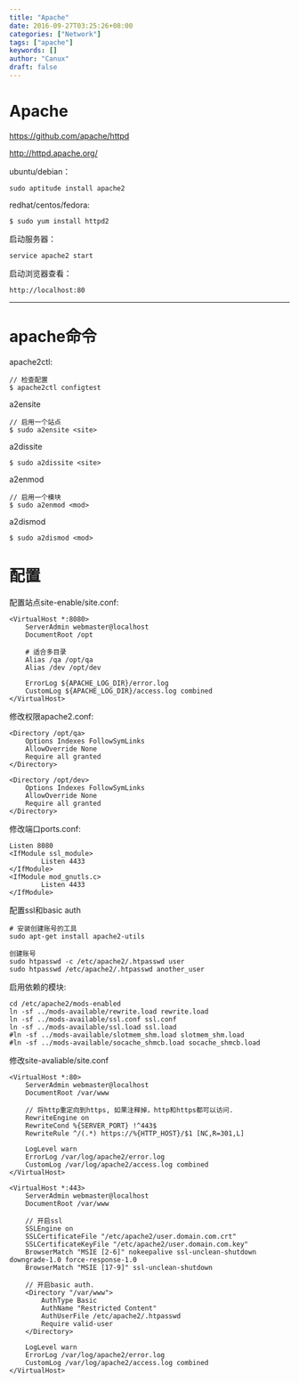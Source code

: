 ```yaml
---
title: "Apache"
date: 2016-09-27T03:25:26+08:00
categories: ["Network"]
tags: ["apache"]
keywords: []
author: "Canux"
draft: false
---
```


# Apache

<https://github.com/apache/httpd>

<http://httpd.apache.org/>

ubuntu/debian：

    sudo aptitude install apache2

redhat/centos/fedora:

    $ sudo yum install httpd2

启动服务器：

    service apache2 start

启动浏览器查看：

    http://localhost:80

***

# apache命令

apache2ctl:

    // 检查配置
    $ apache2ctl configtest

a2ensite

    // 启用一个站点
    $ sudo a2ensite <site>

a2dissite

    $ sudo a2dissite <site>

a2enmod

    // 启用一个模块
    $ sudo a2enmod <mod>

a2dismod

    $ sudo a2dismod <mod>

# 配置    

配置站点site-enable/site.conf:

    <VirtualHost *:8080>
        ServerAdmin webmaster@localhost
        DocumentRoot /opt

        # 适合多目录
        Alias /qa /opt/qa
        Alias /dev /opt/dev

        ErrorLog ${APACHE_LOG_DIR}/error.log
        CustomLog ${APACHE_LOG_DIR}/access.log combined
    </VirtualHost>

修改权限apache2.conf:

    <Directory /opt/qa>
        Options Indexes FollowSymLinks
        AllowOverride None
        Require all granted
    </Directory>

    <Directory /opt/dev>
        Options Indexes FollowSymLinks
        AllowOverride None
        Require all granted
    </Directory>

修改端口ports.conf:

    Listen 8080
    <IfModule ssl_module>
            Listen 4433
    </IfModule>
    <IfModule mod_gnutls.c>
            Listen 4433
    </IfModule>

配置ssl和basic auth

    # 安装创建账号的工具
    sudo apt-get install apache2-utils

    创建账号
    sudo htpasswd -c /etc/apache2/.htpasswd user
    sudo htpasswd /etc/apache2/.htpasswd another_user

启用依赖的模块:

    cd /etc/apache2/mods-enabled
    ln -sf ../mods-available/rewrite.load rewrite.load
    ln -sf ../mods-available/ssl.conf ssl.conf
    ln -sf ../mods-available/ssl.load ssl.load
    #ln -sf ../mods-available/slotmem_shm.load slotmem_shm.load
    #ln -sf ../mods-available/socache_shmcb.load socache_shmcb.load

修改site-avaliable/site.conf

    <VirtualHost *:80>
        ServerAdmin webmaster@localhost
        DocumentRoot /var/www

        // 将http重定向到https, 如果注释掉，http和https都可以访问.
        RewriteEngine on
        RewriteCond %{SERVER_PORT} !^443$
        RewriteRule ^/(.*) https://%{HTTP_HOST}/$1 [NC,R=301,L]

        LogLevel warn
        ErrorLog /var/log/apache2/error.log
        CustomLog /var/log/apache2/access.log combined
    </VirtualHost>

    <VirtualHost *:443>
        ServerAdmin webmaster@localhost
        DocumentRoot /var/www

        // 开启ssl
        SSLEngine on
        SSLCertificateFile "/etc/apache2/user.domain.com.crt"
        SSLCertificateKeyFile "/etc/apache2/user.domain.com.key"
        BrowserMatch "MSIE [2-6]" nokeepalive ssl-unclean-shutdown downgrade-1.0 force-response-1.0
        BrowserMatch "MSIE [17-9]" ssl-unclean-shutdown

        // 开启basic auth.
        <Directory "/var/www">
            AuthType Basic
            AuthName "Restricted Content"
            AuthUserFile /etc/apache2/.htpasswd
            Require valid-user
        </Directory>

        LogLevel warn
        ErrorLog /var/log/apache2/error.log
        CustomLog /var/log/apache2/access.log combined
    </VirtualHost>